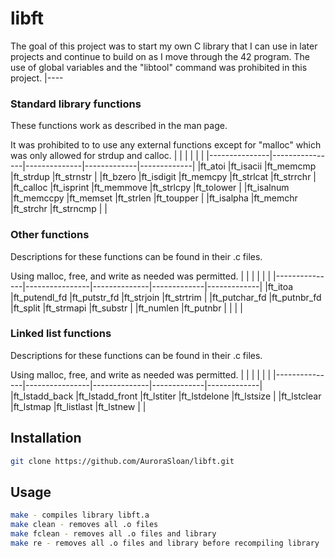 # libft

The goal of this project was to start my own C library that I can use in later projects and continue to build on as I move through the 42 program.
The use of global variables and the "libtool" command was prohibited in this project.
|----
### Standard library functions
These functions work as described in the man page.

It was prohibited to to use any external functions except for "malloc" which was only allowed for strdup and calloc.
|               |                |              |             |             |
|---------------|----------------|--------------|-------------|-------------|
|ft_atoi        |ft_isacii       |ft_memcmp     |ft_strdup    |ft_strnstr   |
|ft_bzero       |ft_isdigit      |ft_memcpy     |ft_strlcat   |ft_strrchr   |
|ft_calloc      |ft_isprint      |ft_memmove    |ft_strlcpy   |ft_tolower   |
|ft_isalnum     |ft_memccpy      |ft_memset     |ft_strlen    |ft_toupper   |
|ft_isalpha     |ft_memchr       |ft_strchr     |ft_strncmp   |             |

### Other functions
Descriptions for these functions can be found in their .c files.

Using malloc, free, and write as needed was permitted.
|               |                |              |             |             |
|---------------|----------------|--------------|-------------|-------------|
|ft_itoa        |ft_putendl_fd   |ft_putstr_fd  |ft_strjoin   |ft_strtrim   |
|ft_putchar_fd  |ft_putnbr_fd    |ft_split      |ft_strmapi   |ft_substr    |
|ft_numlen      |ft_putnbr       |              |             |             |

### Linked list functions
Descriptions for these functions can be found in their .c files.

Using malloc, free, and write as needed was permitted.
|               |                |              |             |             |
|---------------|----------------|--------------|-------------|-------------|
|ft_lstadd_back |ft_lstadd_front |ft_lstiter    |ft_lstdelone |ft_lstsize   |
|ft_lstclear    |ft_lstmap       |ft_listlast   |ft_lstnew    |             |

## Installation
```bash
git clone https://github.com/AuroraSloan/libft.git
```
## Usage
```bash
make - compiles library libft.a
make clean - removes all .o files
make fclean - removes all .o files and library
make re - removes all .o files and library before recompiling library
```
